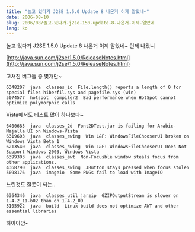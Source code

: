 ```yaml
---
title: "놀고 있다가 J2SE 1.5.0 Update 8 나온거 이제 알았네~"
date: 2006-08-10
slug: 2006/08/놀고-있다가-j2se-150-update-8-나온거-이제-알았네
lang: ko
---
```


놀고 있다가 J2SE 1.5.0 Update 8 나온거 이제 알았네~
언제 나왔니

[http://java.sun.com/j2se/1.5.0/ReleaseNotes.html](http://java.sun.com/j2se/1.5.0/ReleaseNotes.html)

고쳐진 버그들 중 몇개만~

```
6348207  java  classes_io  File.length() reports a length of 0 for special files hiberfil.sys and pagefile.sys (win)  
5074577  hotspot  compiler2  Bad performance when HotSpot cannot optimize polymorphic calls  
```

Vista에서도 테스트 많이 하나보다~
```
6400685  java  classes_2d  Font2DTest.jar is failing for Arabic-Majalla UI on Windows-Vista  
6319603  java  classes_swing  Win L&F: WindowsFileChooserUI broken on Windows Vista Beta 1  
6213540  java  classes_swing  Win L&F: WindowsFileChooserUI Does Not Support Windows 2003, Windows Vista  
6399303  java  classes_awt  Non-Focusble window steals focus from other applications.  
4368790  java  classes_swing  JButton stays pressed when focus stolen 
5098176  java  imageio  Some PNGs fail to load with ImageIO  
```

느린것도 잘못이 되는..
```
6364346  java  classes_util_jarzip  GZIPOutputStream is slower on 1.4.2_11-b02 than on 1.4.2_09  
5105922  java  build  Linux build does not optimize AWT and other essential libraries  
```

하아아암~
